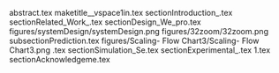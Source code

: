 abstract.tex
maketitle__vspace1in.tex
sectionIntroduction_.tex
sectionRelated_Work_.tex
sectionDesign_We_pro.tex
figures/systemDesign/systemDesign.png
figures/32zoom/32zoom.png
subsectionPrediction.tex
figures/Scaling- Flow Chart3/Scaling- Flow Chart3.png
.tex
sectionSimulation_Se.tex
sectionExperimental_.tex
1.tex
sectionAcknowledgeme.tex

